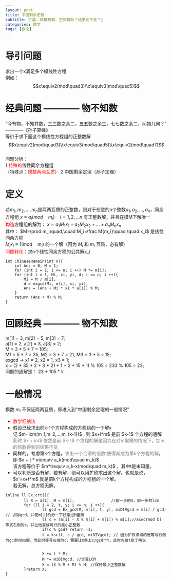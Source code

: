 ```yaml
---
layout: post
title: 中国剩余定理
subtitle: 扩展：跳模数啊，空间跳跃？结果还不变？🤔
categories: 数学
tags: [数论]
---
```


# 导引问题
求出一个x满足多个模线性方程</br>
例如：</br>
$$x\equiv2(mod\quad3)\\x\equiv3(mod\quad5)$$
# 经典问题 ———— 物不知数
“今有物，不知其数，三三数之余二，五五数之余三，七七数之余二，问物几何？”  ————《孙子算经》  
等价于求下面这个模线性方程组的正整数解  
$$x\equiv2(mod\quad3)\\x\equiv3(mod\quad5)\\x\equiv2(mod\quad7)$$  
问题分析：  
1.<span style="color:red;">特殊的</span>线性同余方程组</span></br>（特殊点：<span style="color:red;">模数两两互质</span>）</span>
2.中国剩余定理（孙子定理）
# 定义
若$m_1,m_2,...,m_n$是两两互质的正整数，则对于任意的n个整数$a_1,a_2,...,a_n$，同余方程组 $x\equiv a_i(mod\quad m_i)\quad i=1,2,...n$ 有正整数解，并且在模M下解唯一  
<span style="color:red;">构造</span>方程组的解为： $x=a_1M_1x_1+a_2M_2x_2+...+a_nM_nx_n$  
其中： $M=\prod m_i\quad,\quad M_i=\frac M{m_i}\quad,\quad x_i$ 是线性同余方程  
$M_ix_i\equiv1(mod\quad m_i)$ 的一个解（因为 $M_i$ 和 $m_i$ 互质，必有解）  
<span style="color: red;">问题转化</span>：求n个线性同余方程的公共解x_i  

```
int ChineseRemain(int n){
	int Ans = 0, M = 1;
	for (int i = 1; i <= n; i ++) M *= m[i];
	for (int i = 1, Mi, xi, yi, d; i <= n; i ++){
		Mi = M / m[i];
		d = exgcd(Mi, m[i], xi, yi);
		Ans = (Ans + Mi * xi * a[i]) % M;
	}
	return (Ans + M) % M;
}
```
# 回顾经典 ———— 物不知数
m[1] = 3, m[2] = 5, m[3] = 7;  
a[1] = 2, a[2] = 3, a[3] = 2;  
M = 3 * 5 * 7 = 105;   
M1 = 5 * 7 = 35, M2 = 3 * 7 = 21, M3 = 3 * 5 = 15;  
exgcd -> x1 = 2, x2 = 1, x3 = 1;  
x = (2 * 35 * 2 + 3 * 21 * 1 + 2 * 15 * 1) % 105 = 233 % 105 = 23;  
问题的通解是： 23 + 105 * k  
# 一般情况
模数 $m_i$ 不保证两两互质，即进入到"中国剩余定理的一般情况"  
<ul>
<li><span style="color:red;">数学归纳法</span></li>
<li>假设已经求出前k-1个方程构成的方程组的一个解x</br>
记 $m=lcm(m_1,m_2,...,m_{k-1})$ , 则 $x+i*m$ 是前 $k-1$ 个方程的通解</br><span style="color:grey">此时 $x + im$ 依然是前 $k-1$ 个方程的解是因为在对m取模的情况下，加m的倍数得到的结果不变</span></li>
<li>同样的，考虑第k个方程，<span style="color: grey">求出一个合理的倍数t使得其成为第k个方程的解</span>，即 $x + t * m\equiv a_k(mod\quad m_k)$</br>
该方程等价于 $m*t\equiv a_k-x(mod\quad m_k)$ ，其中t是未知量。</li>
<li>可以判断是否有解，若有解，则可以用扩欧求出这个解。也就是说， $x'=x+t*m$ 就是前k个方程构成的方程组的一个解。</br>若无解，总方程无解。</li>
</ul>

```
inline ll Ex_crt(){
        ll X = a[1], M = m[1];                //前一步的X，前一步的lcm
        for (ll i = 2, t, y; i <= n; i ++){
                ll gcd = Ex_gcd(M, m[i], t, y), miDIVgcd = m[i] / gcd; // 求得gcd，并使m[i]约分一下好乘进M里面
                ll c = (a[i] - X % m[i] + m[i]) % m[i];//ax≡c(mod b) 等式右侧的c，并让他变成可行的最小正整数
                if(c % gcd) return -1;
                t = ksc(t, c / gcd, miDIVgcd); // 因为扩欧求得的是等号右侧为gcd时的x解，而此时等号右端为c，需要让X乘上c/gcd个t，此时先给t变了再说


                X += t * M;
                M *= miDIVgcd; //计算LCM
                X = (X % M + M) % M; //保持最小正整数解
        }return X;
}
```

